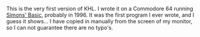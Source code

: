 This is the very first version of KHL.
I wrote it on a Commodore 64 running [Simons' Basic](https://en.wikipedia.org/wiki/Simons'_BASIC), probably in 1996. It was the first program I ever wrote, and I guess it shows... I have copied in manually from the screen of my monitor, so I can not guarantee there are no typo's.
